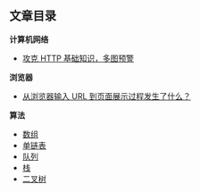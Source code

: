 ## 文章目录

**计算机网络**

- [攻克 HTTP 基础知识，多图预警](https://github.com/WJCHumble/Blog/issues/1)

**浏览器**

- [从浏览器输入 URL 到页面展示过程发生了什么？](https://github.com/WJCHumble/Blog/issues/3)

**算法**

- [数组](https://github.com/WJCHumble/Blog/issues/5)
- [单链表](https://github.com/WJCHumble/Blog/issues/2)
- [队列](https://github.com/WJCHumble/Blog/issues/6)
- [栈](https://github.com/WJCHumble/Blog/issues/4)
- [二叉树](https://github.com/WJCHumble/Blog/issues/7)

